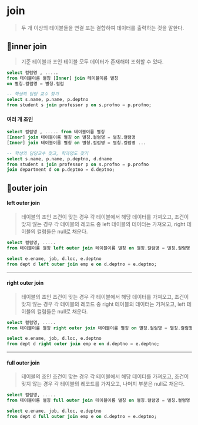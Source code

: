 
# join
> 두 개 이상의 테이블들을 연결 또는 결합하여 데이터를 출력하는 것을 말한다.

## 🛴inner join
> 기준 테이블과 조인 테이블 모두 데이터가 존재해야 조회할 수 있다.
```sql
select 컬럼명 , .....
from 테이블이름 별칭 [Inner] join 테이블이름 별칭
on 별칭.컬럼명 = 별칭.컬럼
```
```sql
-- 학생의 담당 교수 찾기
select s.name, p.name, p.deptno 
from student s join professor p on s.profno = p.profno;
```
#### 여러 개 조인 
```sql
select 컬럼명 , ..... from 테이블이름 별칭 
[Inner] join 테이블이름 별칭 on 별칭.컬럼명 = 별칭.컬럼명 
[Inner] join 테이블이름 별칭 on 별칭.컬럼명 = 별칭.컬럼명 ...
```
```sql
-- 학생의 담당교수 찾고, 학과명도 찾기
select s.name, p.name, p.deptno, d.dname
from student s join professor p on s.profno = p.profno
join department d on p.deptno = d.deptno;
```

## 🚗outer join
#### left outer join
> 테이블의 조인 조건이 맞는 경우 각 테이블에서 해당 데이터를 가져오고, 조건이 맞지 않는 경우 각 테이블의 레코드 중 left 테이블의 데이터는 가져오고, right 테이블의 컬럼들은 null로 채운다.  
 
```sql
select 컬럼명, ..... 
from 테이블이름 별칭 left outer join 테이블이름 별칭 on 별칭.컬럼명 = 별칭.컬럼명
```
```sql
select e.ename, job, d.loc, e.deptno
from dept d left outer join emp e on d.deptno = e.deptno;
```
<hr />

#### right outer join
> 테이블의 조인 조건이 맞는 경우 각 테이블에서 해당 데이터를 가져오고, 조건이 맞지 않는 경우 각 테이블의 레코드 중 right 테이블의 데이터는 가져오고, left 테이블의 컬럼들은 null로 채운다.  
```sql
select 컬럼명, ..... 
from 테이블이름 별칭 right outer join 테이블이름 별칭 on 별칭.컬럼명 = 별칭.컬럼명
```
```sql
select e.ename, job, d.loc, e.deptno
from dept d right outer join emp e on d.deptno = e.deptno;
```
<hr />

#### full outer join
> 테이블의 조인 조건이 맞는 경우 각 테이블에서 해당 데이터를 가져오고, 조건이 맞지 않는 경우 각 테이블의 레코드를 가져오고, 나머지 부분은 null로 채운다.

  
```sql
select 컬럼명, ..... 
from 테이블이름 별칭 full outer join 테이블이름 별칭 on 별칭.컬럼명 = 별칭.컬럼명
```
```sql
select e.ename, job, d.loc, e.deptno
from dept d full outer join emp e on d.deptno = e.deptno;
```